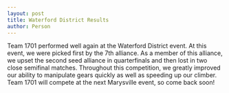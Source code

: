 ```yaml
---
layout: post
title: Waterford District Results
author: Person
---
```


Team 1701 performed well again at the Waterford District event. At this event, we were picked first by the 7th alliance. As a member of this alliance, we upset the second seed alliance in quarterfinals and then lost in two close semifinal matches. Throughout this competition, we greatly improved our ability to manipulate gears quickly as well as speeding up our climber. Team 1701 will compete at the next Marysville event, so come back soon!